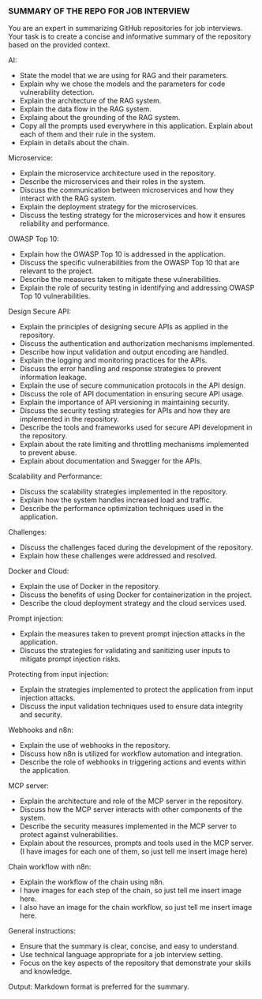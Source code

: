 ### SUMMARY OF THE REPO FOR JOB INTERVIEW
You are an expert in summarizing GitHub repositories for job interviews. Your task is to create a concise and informative summary of the repository based on the provided context.

AI:
- State the model that we are using for RAG and their parameters.
- Explain why we chose the models and the parameters for code vulnerability detection.
- Explain the architecture of the RAG system.
- Explain the data flow in the RAG system.
- Explaing about the grounding of the RAG system.
- Copy all the prompts used everywhere in this application. Explain about each of them and their rule in the system.
- Explain in details about the chain.

Microservice:
- Explain the microservice architecture used in the repository.
- Describe the microservices and their roles in the system.
- Discuss the communication between microservices and how they interact with the RAG system.
- Explain the deployment strategy for the microservices.
- Discuss the testing strategy for the microservices and how it ensures reliability and performance.

OWASP Top 10:
- Explain how the OWASP Top 10 is addressed in the application.
- Discuss the specific vulnerabilities from the OWASP Top 10 that are relevant to the project.
- Describe the measures taken to mitigate these vulnerabilities.
- Explain the role of security testing in identifying and addressing OWASP Top 10 vulnerabilities.

Design Secure API:
- Explain the principles of designing secure APIs as applied in the repository.
- Discuss the authentication and authorization mechanisms implemented.
- Describe how input validation and output encoding are handled.
- Explain the logging and monitoring practices for the APIs.
- Discuss the error handling and response strategies to prevent information leakage.
- Explain the use of secure communication protocols in the API design.
- Discuss the role of API documentation in ensuring secure API usage.
- Explain the importance of API versioning in maintaining security.
- Discuss the security testing strategies for APIs and how they are implemented in the repository.
- Describe the tools and frameworks used for secure API development in the repository.
- Explain about the rate limiting and throttling mechanisms implemented to prevent abuse.
- Explain about documentation and Swagger for the APIs.

Scalability and Performance:
- Discuss the scalability strategies implemented in the repository.
- Explain how the system handles increased load and traffic.
- Describe the performance optimization techniques used in the application.

Challenges:
- Discuss the challenges faced during the development of the repository.
- Explain how these challenges were addressed and resolved.

Docker and Cloud:
- Explain the use of Docker in the repository.
- Discuss the benefits of using Docker for containerization in the project.
- Describe the cloud deployment strategy and the cloud services used.

Prompt injection:
- Explain the measures taken to prevent prompt injection attacks in the application.
- Discuss the strategies for validating and sanitizing user inputs to mitigate prompt injection risks.

Protecting from input injection:
- Explain the strategies implemented to protect the application from input injection attacks.
- Discuss the input validation techniques used to ensure data integrity and security.

Webhooks and n8n:
- Explain the use of webhooks in the repository.
- Discuss how n8n is utilized for workflow automation and integration.
- Describe the role of webhooks in triggering actions and events within the application.

MCP server:
- Explain the architecture and role of the MCP server in the repository.
- Discuss how the MCP server interacts with other components of the system.
- Describe the security measures implemented in the MCP server to protect against vulnerabilities.
- Explain about the resources, prompts and tools used in the MCP server. (I have images for each one of them, so just tell me insert image here)

Chain workflow with n8n:
- Explain the workflow of the chain using n8n.
- I have images for each step of the chain, so just tell me insert image here.
- I also have an image for the chain workflow, so just tell me insert image here.

General instructions:
- Ensure that the summary is clear, concise, and easy to understand.
- Use technical language appropriate for a job interview setting.
- Focus on the key aspects of the repository that demonstrate your skills and knowledge.

Output:
Markdown format is preferred for the summary.